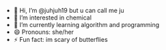 - 👋 Hi, I’m @juhjuh19 but u can call me ju
- 👀 I’m interested in chemical
- 🌱 I’m currently learning algorithm and programming
- 😄 Pronouns: she/her
- ⚡ Fun fact: im scary of butterflies 

<!---
juhjuh19/juhjuh19 is a ✨ special ✨ repository because its `README.md` (this file) appears on your GitHub profile.
You can click the Preview link to take a look at your changes.
--->
